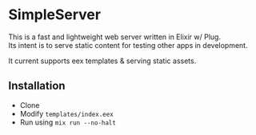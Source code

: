 # SimpleServer

This is a fast and lightweight web server written in Elixir w/ Plug.  
Its intent is to serve static content for testing other apps in development.

It current supports eex templates & serving static assets.

## Installation

* Clone
* Modify `templates/index.eex`
* Run using `mix run --no-halt`
